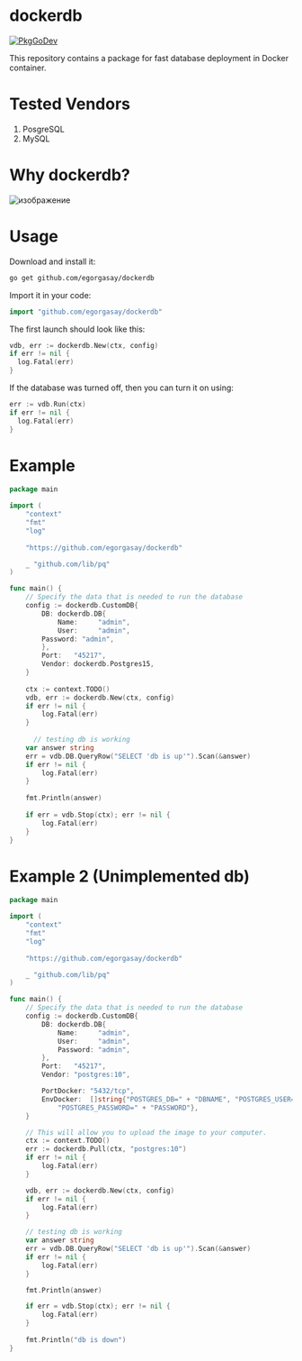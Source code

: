 # dockerdb
[![PkgGoDev](https://pkg.go.dev/badge/golang.org/x/mod)](https://pkg.go.dev/golang.org/x/mod)

This repository contains a package for fast database deployment in Docker container.

# Tested Vendors
<ol>
<li>PosgreSQL</li>
<li>MySQL</li>
</ol>

# Why dockerdb?  
  
![изображение](https://user-images.githubusercontent.com/102957432/218540178-a2d56235-076d-400a-a5ac-b83afd49758b.png)

# Usage
Download and install it:
```bash
go get github.com/egorgasay/dockerdb
```

Import it in your code:
```go
import "github.com/egorgasay/dockerdb"
```

The first launch should look like this:
```go
vdb, err := dockerdb.New(ctx, config)
if err != nil {
  log.Fatal(err)
}
```

If the database was turned off, then you can turn it on using:
```go
err := vdb.Run(ctx)
if err != nil {
  log.Fatal(err)
}
```

# Example 
```go
package main

import (
	"context"
	"fmt"
	"log"
	
	"https://github.com/egorgasay/dockerdb"

    _ "github.com/lib/pq"
)

func main() {
	// Specify the data that is needed to run the database
	config := dockerdb.CustomDB{
		DB: dockerdb.DB{
			Name:     "admin",
			User:     "admin",
		Password: "admin",
		},
		Port:   "45217",
		Vendor: dockerdb.Postgres15,
	}
      
	ctx := context.TODO()
	vdb, err := dockerdb.New(ctx, config)
	if err != nil {
		log.Fatal(err)
	}
      
      // testing db is working
	var answer string
	err = vdb.DB.QueryRow("SELECT 'db is up'").Scan(&answer)
	if err != nil {
		log.Fatal(err)
	}
    
	fmt.Println(answer)
    
	if err = vdb.Stop(ctx); err != nil {
		log.Fatal(err)
	}
}
```

# Example 2 (Unimplemented db)
```go
package main

import (
    "context"
	"fmt"
	"log"
	
	"https://github.com/egorgasay/dockerdb"

    _ "github.com/lib/pq"
)

func main() {
	// Specify the data that is needed to run the database
	config := dockerdb.CustomDB{
		DB: dockerdb.DB{
			Name:     "admin",
			User:     "admin",
			Password: "admin",
		},
		Port:   "45217",
		Vendor: "postgres:10",

		PortDocker: "5432/tcp",
		EnvDocker:  []string{"POSTGRES_DB=" + "DBNAME", "POSTGRES_USER=" + "USERNAME",
			"POSTGRES_PASSWORD=" + "PASSWORD"},
	}

	// This will allow you to upload the image to your computer. 
	ctx := context.TODO()
	err := dockerdb.Pull(ctx, "postgres:10")
	if err != nil {
		log.Fatal(err)
	}

	vdb, err := dockerdb.New(ctx, config)
	if err != nil {
		log.Fatal(err)
	}

	// testing db is working
	var answer string
	err = vdb.DB.QueryRow("SELECT 'db is up'").Scan(&answer)
	if err != nil {
		log.Fatal(err)
	}

	fmt.Println(answer)

	if err = vdb.Stop(ctx); err != nil {
		log.Fatal(err)
	}
	
	fmt.Println("db is down")
}
```
